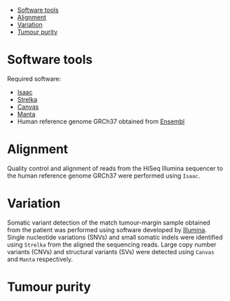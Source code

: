 <!-- MarkdownTOC -->

- [Software tools](#software-tools)
- [Alignment](#alignment)
- [Variation](#variation)
- [Tumour purity](#tumour-purity)

<!-- /MarkdownTOC -->

Software tools
==============

Required software:

* [Isaac](http://bioinformatics.oxfordjournals.org/content/29/16/2041.long)
* [Strelka](http://bioinformatics.oxfordjournals.org/content/28/14/1811.long)
* [Canvas](http://bioinformatics.oxfordjournals.org/content/32/15/2375.long)
* [Manta](http://bioinformatics.oxfordjournals.org/content/32/8/1220.long)
* Human reference genome GRCh37 obtained from [Ensembl](ftp://ftp.ensembl.org/pub/grch37/)


Alignment
=========

Quality control and alignment of reads from the HiSeq Illumina sequencer to the human reference genome GRCh37 were performed using `Isaac`. 


Variation
=========

Somatic variant detection of the match tumour-margin sample obtained from the patient was performed using software developed by [Illumina](http://www.illumina.com/informatics/research.html). Single nucleotide variations (SNVs) and small somatic indels were identified using `Strelka` from the aligned the sequencing reads. Large copy number variants (CNVs) and structural variants (SVs) were detected using `Canvas` and `Manta` respectively.


Tumour purity
=============



